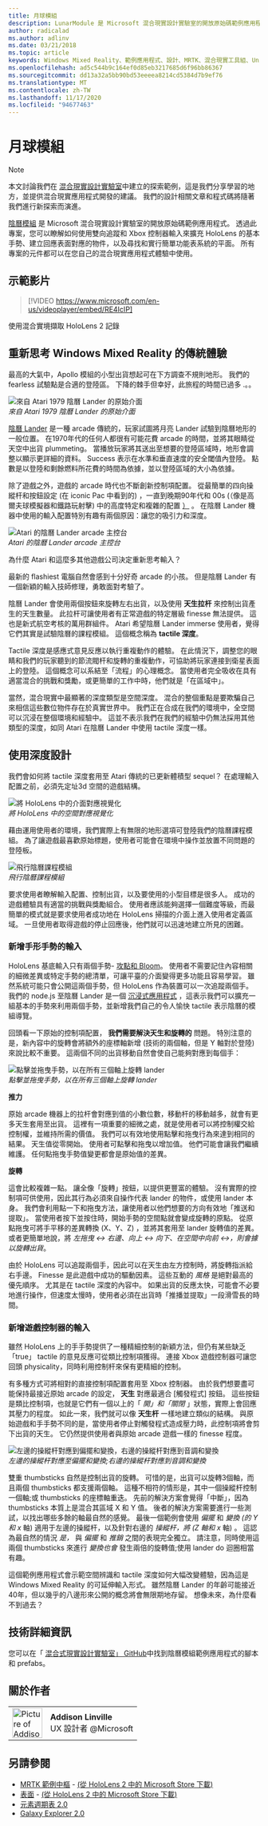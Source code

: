 ```yaml
---
title: 月球模組
description: LunarModule 是 Microsoft 混合現實設計實驗室的開放原始碼範例應用程式。 透過此專案，您可以瞭解如何使用雙向追蹤和 Xbox 控制器輸入來擴充 HoloLens 的基本手勢、建立回應表面對應的物件，以及尋找和實行簡單功能表系統的平面。
author: radicalad
ms.author: adlinv
ms.date: 03/21/2018
ms.topic: article
keywords: Windows Mixed Reality、範例應用程式、設計、MRTK、混合現實工具組、Unity、範例應用程式、範例應用程式、開放原始碼、Microsoft Store、HoloLens、混合現實耳機、windows Mixed Reality 耳機、虛擬實境耳機
ms.openlocfilehash: ad5c544b9c164ef0d85eb3217685d6f96bb86367
ms.sourcegitcommit: dd13a32a5bb90bd53eeeea8214cd5384d7b9ef76
ms.translationtype: MT
ms.contentlocale: zh-TW
ms.lasthandoff: 11/17/2020
ms.locfileid: "94677463"
---
```

# <a name="lunar-module"></a>月球模組

>[!NOTE]
>本文討論我們在 [混合現實設計實驗室](https://github.com/Microsoft/MRDesignLabs_Unity)中建立的探索範例，這是我們分享學習的地方，並提供混合現實應用程式開發的建議。 我們的設計相關文章和程式碼將隨著我們進行新探索而演進。

[陰曆模組](https://github.com/Microsoft/MRDesignLabs_Unity_LunarModule) 是 Microsoft 混合現實設計實驗室的開放原始碼範例應用程式。 透過此專案，您可以瞭解如何使用雙向追蹤和 Xbox 控制器輸入來擴充 HoloLens 的基本手勢、建立回應表面對應的物件，以及尋找和實行簡單功能表系統的平面。 所有專案的元件都可以在您自己的混合現實應用程式體驗中使用。

## <a name="demo-video"></a>示範影片 
> [!VIDEO https://www.microsoft.com/en-us/videoplayer/embed/RE4IcIP]

使用混合實境擷取 HoloLens 2 記錄

## <a name="rethinking-classic-experiences-for-windows-mixed-reality"></a>重新思考 Windows Mixed Reality 的傳統體驗

最高的大氣中，Apollo 模組的小型出貨想起可在下方調查不規則地形。 我們的 fearless 試驗點是合適的登陸區。 下降的棘手但幸好，此旅程的時間已過多 .。。

![來自 Atari 1979 陰曆 Lander 的原始介面](images/640px-atari-lunar-lander.png)<br>
*來自 Atari 1979 陰曆 Lander 的原始介面*

[陰曆 Lander](https://en.wikipedia.org/wiki/Lunar_Lander_(1979_video_game)) 是一種 arcade 傳統的，玩家試圖將月亮 Lander 試驗到陰曆地形的一般位置。 在1970年代的任何人都很有可能花費 arcade 的時間，並將其眼睛從天空中出貨 plummeting。 當播放玩家將其送出至想要的登陸區域時，地形會調整以顯示更詳細的資料。 Success 表示在水準和垂直速度的安全閾值內登陸。 點數是以登陸和剩餘燃料所花費的時間為依據，並以登陸區域的大小為依據。

除了遊戲之外，遊戲的 arcade 時代也不斷創新控制項配置。 從最簡單的四向操縱杆和按鈕設定 (在 iconic Pac 中看到的) ，一直到晚期90年代和 00s (（像是高爾夫球模擬器和鐵路玩射擊) 中的高度特定和複雜的配置 [）](https://en.wikipedia.org/wiki/Pac-Man) 。 在陰曆 Lander 機器中使用的輸入配置特別有趣有兩個原因：讓您的吸引力和深度。

![Atari 的陰曆 Lander arcade 主控台](images/atariconsole.png)<br>
*Atari 的陰曆 Lander arcade 主控台*

為什麼 Atari 和這麼多其他遊戲公司決定重新思考輸入？

最新的 flashiest 電腦自然會感到十分好奇 arcade 的小孩。 但是陰曆 Lander 有一個新穎的輸入技師修理，勇敢面對考驗了。

陰曆 Lander 會使用兩個按鈕來旋轉左右出貨，以及使用 **天生拉杆** 來控制出貨產生的天生數量。 此拉杆可讓使用者有正常遊戲的特定層級 finesse 無法提供。 這也是新式航空考核的萬用群組件。 Atari 希望陰曆 Lander immerse 使用者，覺得它們其實是試驗陰曆的課程模組。 這個概念稱為 **tactile 深度**。

Tactile 深度是感應式意見反應以執行重複動作的體驗。 在此情況下，調整您的眼睛和我們的玩家聽到的節流閥杆和旋轉的重複動作，可協助將玩家連接到衛星表面上的登陸。 這個概念可以系結至「流程」的心理概念。 當使用者完全吸收在具有適當混合的挑戰和獎勵，或更簡單的工作中時，他們就是「在區域中」。

當然，混合現實中最顯著的深度類型是空間深度。 混合的整個重點是要欺騙自己來相信這些數位物件存在於真實世界中。 我們正在合成在我們的環境中，全空間可以沉浸在整個環境和經驗中。 這並不表示我們在我們的經驗中仍無法採用其他類型的深度，如同 Atari 在陰曆 Lander 中使用 tactile 深度一樣。

## <a name="designing-with-immersion"></a>使用深度設計

我們會如何將 tactile 深度套用至 Atari 傳統的已更新體積型 sequel？ 在處理輸入配置之前，必須先定址3d 空間的遊戲結構。

![將 HoloLens 中的介面對應視覺化](images/surfacemapping.png)<br>
*將 HoloLens 中的空間對應視覺化*

藉由運用使用者的環境，我們實際上有無限的地形選項可登陸我們的陰曆課程模組。 為了讓遊戲最喜歡原始標題，使用者可能會在環境中操作並放置不同問題的登陸板。

![飛行陰曆課程模組](images/640px-lm-hero.jpg)<br>
*飛行陰曆課程模組*

要求使用者瞭解輸入配置、控制出貨，以及要使用的小型目標是很多人。 成功的遊戲體驗具有適當的挑戰與獎勵組合。 使用者應該能夠選擇一個難度等級，而最簡單的模式就是要求使用者成功地在 HoloLens 掃描的介面上進入使用者定義區域。 一旦使用者取得遊戲的停止回應後，他們就可以迅速地建立所見的困難。

### <a name="adding-input-for-hand-gestures"></a>新增手形手勢的輸入

HoloLens 基底輸入只有兩個手勢- [攻點和 Bloom](../../design/gaze-and-commit.md#composite-gestures)。 使用者不需要記住內容相關的細微差異或特定手勢的總清單，可讓平臺的介面變得更多功能且容易學習。 雖然系統可能只會公開這兩個手勢，但 HoloLens 作為裝置可以一次追蹤兩個手。 我們的 node.js 至陰曆 Lander 是一個 [沉浸式應用程式](../../design/app-model.md) ，這表示我們可以擴充一組基本的手勢來利用兩個手勢，並新增我們自己的令人愉快 tactile 表示陰曆的模組導覽。

回頭看一下原始的控制項配置， **我們需要解決天生和旋轉的** 問題。 特別注意的是，新內容中的旋轉會將額外的座標軸新增 (技術的兩個軸，但是 Y 軸對於登陸) 來說比較不重要。 這兩個不同的出貨移動自然會使自己能夠對應到每個手：

![點擊並拖曳手勢，以在所有三個軸上旋轉 lander](images/module-handdrag.gif)<br>
*點擊並拖曳手勢，以在所有三個軸上旋轉 lander*

**推力**

原始 arcade 機器上的拉杆會對應到值的小數位數，移動杆的移動越多，就會有更多天生套用至出貨。 這裡有一項重要的細微之處，就是使用者可以將控制權交給控制權，並維持所需的價值。 我們可以有效地使用點擊和拖曳行為來達到相同的結果。 天生值從零開始。 使用者可點擊和拖曳以增加值。 他們可能會讓我們繼續維護。 任何點拖曳手勢值變更都會是原始值的差異。

**旋轉**

這會比較複雜一點。 讓全像「旋轉」按鈕，以提供更豐富的體驗。 沒有實際的控制項可供使用，因此其行為必須來自操作代表 lander 的物件，或使用 lander 本身。 我們會利用點一下和拖曳方法，讓使用者以他們想要的方向有效地「推送和提取」。 當使用者按下並按住時，開始手勢的空間點就會變成旋轉的原點。 從原點拖曳可將手平移的差異轉換 (X、Y、Z) ，並將其套用至 lander 旋轉值的差異。 或者更簡單地說，將 *左拖曳 <-> 右邊、向上 <-> 向下、在空間中向前 <->，則會據以旋轉出貨*。

由於 HoloLens 可以追蹤兩個手，因此可以在天生由左方控制時，將旋轉指派給右手邊。 Finesse 是此遊戲中成功的驅動因素。 這些互動的 *風格* 是絕對最高的優先順序。 尤其是在 tactile 深度的內容中。 如果出貨的反應太快，可能會不必要地進行操作，但速度太慢時，使用者必須在出貨時「推播並提取」一段滑雪長的時間。

### <a name="adding-input-for-game-controllers"></a>新增遊戲控制器的輸入

雖然 HoloLens 上的手手勢提供了一種精細控制的新穎方法，但仍有某些缺乏「true」 tactile 的意見反應可從類比控制項獲得。 連接 Xbox 遊戲控制器可讓您回頭 physicality，同時利用控制杆來保有更精細的控制。

有多種方式可將相對的直接控制項配置套用至 Xbox 控制器。 由於我們想要盡可能保持最接近原始 arcade 的設定， **天生** 對應最適合 [觸發程式] 按鈕。 這些按鈕是類比控制項，也就是它們有一個以上的「 *開」和「關閉* 」狀態，實際上會回應其壓力的程度。 如此一來，我們就可以像 **天生杆** 一樣地建立類似的結構。 與原始遊戲和手手勢不同的是，當使用者停止對觸發程式造成壓力時，此控制項將會剪下出貨的天生。 它仍然提供使用者與原始 arcade 遊戲一樣的 finesse 程度。

![左邊的操縱杆對應到偏擺和變換，右邊的操縱杆對應到音調和變換](images/thumbsticksidebyside.gif)<br>
*左邊的操縱杆對應至偏擺和變換;右邊的操縱杆對應到音調和變換*

雙重 thumbsticks 自然是控制出貨的旋轉。 可惜的是，出貨可以旋轉3個軸，而且兩個 thumbsticks 都支援兩個軸。 這種不相符的情形是，其中一個操縱杆控制一個軸;或 thumbsticks 的座標軸重迭。 先前的解決方案會覺得「中斷」，因為 thumbsticks 本質上是混合其區域 X 和 Y 值。 後者的解決方案需要進行一些測試，以找出哪些多餘的軸最自然的感覺。 最後一個範例會使用 *偏擺* 和 *變換 (的 Y 和 x* 軸) 適用于左邊的操縱杆，以及針對右邊的 *操縱杆，將 (Z* *軸和 x* 軸) 。 這認為最自然的情況 *是，* 與 *偏擺* 和 *推銷* 之間的表現完全獨立。 請注意，同時使用這兩個 thumbsticks 來進行 *變換也會* 發生兩倍的旋轉值;使用 lander do 迴圈相當有趣。

這個範例應用程式會示範空間辨識和 tactile 深度如何大幅改變體驗，因為這是 Windows Mixed Reality 的可延伸輸入形式。 雖然陰曆 Lander 的年齡可能接近40年，但以幾乎的八邊形來公開的概念將會無限期地存留。 想像未來，為什麼看不到過去？

## <a name="technical-details"></a>技術詳細資訊

您可以在「 [混合式現實設計實驗室」 GitHub](https://github.com/Microsoft/MRDesignLabs_Unity_LunarModule)中找到陰曆模組範例應用程式的腳本和 prefabs。

## <a name="about-the-author"></a>關於作者

<table style="border-collapse:collapse" padding-left="0px">
<tr>
<td style="border-style: none" width="60"><img alt="Picture of Addison Linville" width="60" height="60" src="images/addisonlinville-tile-60px.jpg"></td>
<td style="border-style: none"><b>Addison Linville</b><br>UX 設計者 @Microsoft</td>
</tr>
</table>

## <a name="see-also"></a>另請參閱
* [MRTK 範例中樞](https://microsoft.github.io/MixedRealityToolkit-Unity/Documentation/README_ExampleHub.html) - [ (從 HoloLens 2 中的 Microsoft Store 下載)](https://www.microsoft.com/en-us/p/mrtk-examples-hub/9mv8c39l2sj4)
* [表面](sampleapp-surfaces.md) - [ (從 HoloLens 2 中的 Microsoft Store 下載)](https://www.microsoft.com/en-us/p/surfaces/9nvkpv3sk3x0)
* [元素週期表 2.0](https://medium.com/@dongyoonpark/bringing-the-periodic-table-of-the-elements-app-to-hololens-2-with-mrtk-v2-a6e3d8362158)
* [Galaxy Explorer 2.0](galaxy-explorer-update.md)
